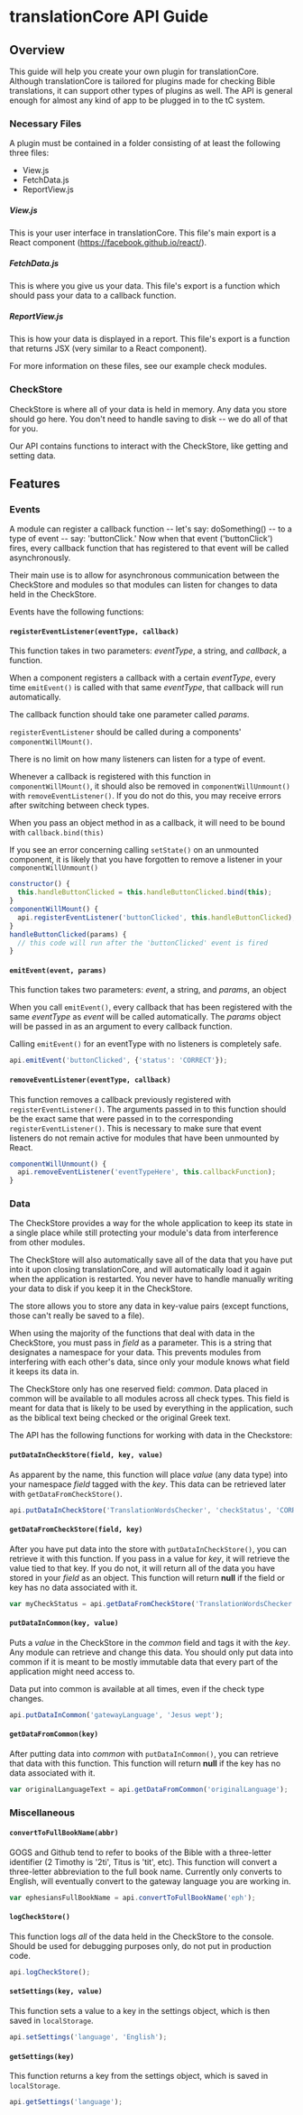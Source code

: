 # translationCore API Guide
## Overview
This guide will help you create your own plugin for translationCore. Although translationCore is tailored for plugins made for checking Bible translations, it can support other types of plugins as well. The API is general enough for almost any kind of app to be plugged in to the tC system.

### Necessary Files
A plugin must be contained in a folder consisting of at least the following three files:
* View.js
* FetchData.js
* ReportView.js

##### View.js
This is your user interface in translationCore. This file's main export is a React component (https://facebook.github.io/react/).

##### FetchData.js
This is where you give us your data. This file's export is a function which should pass your data to a callback function.

##### ReportView.js
This is how your data is displayed in a report. This file's export is a function that returns JSX (very similar to a React component).

For more information on these files, see our example check modules.

### CheckStore
CheckStore is where all of your data is held in memory. Any data you store should go here. You don't need to handle saving to disk -- we do all of that for you.

Our API contains functions to interact with the CheckStore, like getting and setting data.


## Features

### Events
A module can register a callback function -- let's say: doSomething() -- to a type of event -- say: 'buttonClick.' Now when that event ('buttonClick') fires, every callback function that has registered to that event will be called asynchronously.

Their main use is to allow for asynchronous communication between the CheckStore and modules so that modules can listen for changes to data held in the CheckStore.

Events have the following functions:

#### `registerEventListener(eventType, callback)`
This function takes in two parameters: *eventType*, a string, and *callback*, a function.

When a component registers a callback with a certain *eventType*, every time `emitEvent()` is called with that same *eventType*, that callback will run automatically.

The callback function should take one parameter called *params*.

`registerEventListener` should be called during a components' `componentWillMount()`.

There is no limit on how many listeners can listen for a type of event.

Whenever a callback is registered with this function in `componentWillMount()`, it should also be removed in `componentWillUnmount()` with `removeEventListener()`. If you do not do this, you may receive errors after switching between check types.

When you pass an object method in as a callback, it will need to be bound with `callback.bind(this)`

If you see an error concerning calling `setState()` on an unmounted component, it is likely that you have forgotten to remove a listener in your `componentWillUnmount()`

```javascript
constructor() {
  this.handleButtonClicked = this.handleButtonClicked.bind(this);
}
componentWillMount() {
  api.registerEventListener('buttonClicked', this.handleButtonClicked);
}
handleButtonClicked(params) {
  // this code will run after the 'buttonClicked' event is fired
}
```

#### `emitEvent(event, params)`
This function takes two parameters: *event*, a string, and *params*, an object

When you call `emitEvent()`, every callback that has been registered with the same *eventType* as *event* will be called automatically. The *params* object will be passed in as an argument to every callback function.

Calling `emitEvent()` for an eventType with no listeners is completely safe.

```javascript
api.emitEvent('buttonClicked', {'status': 'CORRECT'});
```

#### `removeEventListener(eventType, callback)`
This function removes a callback previously registered with `registerEventListener()`. The arguments passed in to this function should be the exact same that were passed in to the corresponding `registerEventListener()`. This is necessary to make sure that event listeners do not remain active for modules that have been unmounted by React.

```javascript
componentWillUnmount() {
  api.removeEventListener('eventTypeHere', this.callbackFunction);
}
```

### Data

The CheckStore provides a way for the whole application to keep its state in a single place while still protecting your module's data from interference from other modules.

The CheckStore will also automatically save all of the data that you have put into it upon closing translationCore, and will automatically load it again when the application is restarted. You never have to handle manually writing your data to disk if you keep it in the CheckStore.

The store allows you to store any data in key-value pairs (except functions, those can't really be saved to a file).

When using the majority of the functions that deal with data in the CheckStore, you must pass in *field* as a parameter. This is a string that designates a namespace for your data. This prevents modules from interfering with each other's data, since only your module knows what field it keeps its data in.

The CheckStore only has one reserved field: *common*. Data placed in common will be available to all modules across all check types. This field is meant for data that is likely to be used by everything in the application, such as the biblical text being checked or the original Greek text.

The API has the following functions for working with data in the Checkstore:

#### `putDataInCheckStore(field, key, value)`
As apparent by the name, this function will place *value* (any data type) into your namespace *field* tagged with the *key*. This data can be retrieved later with `getDataFromCheckStore()`.

```javascript
api.putDataInCheckStore('TranslationWordsChecker', 'checkStatus', 'CORRECT');
```

#### `getDataFromCheckStore(field, key)`
After you have put data into the store with `putDataInCheckStore()`, you can retrieve it with this function. If you pass in a value for *key*, it will retrieve the value tied to that key. If you do not, it will return all of the data you have stored in your *field* as an object. This function will return **null** if the field or key has no data associated with it.

```javascript
var myCheckStatus = api.getDataFromCheckStore('TranslationWordsChecker', 'checkStatus');
```

#### `putDataInCommon(key, value)`
Puts a *value* in the CheckStore in the *common* field and tags it with the *key*. Any module can retrieve and change this data. You should only put data into common if it is meant to be mostly immutable data that every part of the application might need access to.

Data put into common is available at all times, even if the check type changes.

```javascript
api.putDataInCommon('gatewayLanguage', 'Jesus wept');
```

#### `getDataFromCommon(key)`
After putting data into *common* with `putDataInCommon()`, you can retrieve that data with this function. This function will return **null** if the key has no data associated with it.

```javascript
var originalLanguageText = api.getDataFromCommon('originalLanguage');
```

### Miscellaneous

#### `convertToFullBookName(abbr)`
GOGS and Github tend to refer to books of the Bible with a three-letter identifier (2 Timothy is '2ti', Titus is 'tit', etc). This function will convert a three-letter abbreviation to the full book name. Currently only converts to English, will eventually convert to the gateway language you are working in.

```javascript
var ephesiansFullBookName = api.convertToFullBookName('eph');
```

#### `logCheckStore()`
This function logs *all* of the data held in the CheckStore to the console. Should be used for debugging purposes only, do not put in production code.

```javascript
api.logCheckStore();
```

#### `setSettings(key, value)`
This function sets a value to a key in the settings object, which is then saved in `localStorage`.

```javascript
api.setSettings('language', 'English');
```

#### `getSettings(key)`
This function returns a key from the settings object, which is saved in `localStorage`.

```javascript
api.getSettings('language');
```

